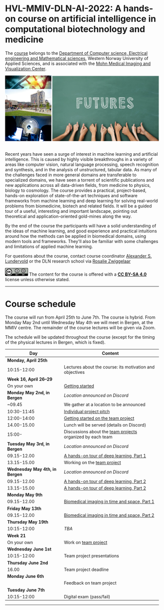 # HVL-MMIV-DLN-AI-2022: A hands-on course on artificial intelligence in computational biotechnology and medicine 

The [course](https://www.digitallifenorway.org/research-school/events/2022-a-hands-on-introduction-to-artificial-intelligence.html) belongs to the [Department of Computer science, Electrical engineering and Mathematical sciences](https://www.hvl.no/en/about/management/faculty-of-engineering-and-science/department-of-computer-science-electrical-engineering-and-mathematical-sciences-ny-side), Western Norway University of Applied Sciences, and is associated with the [Mohn Medical Imaging and Visualization Center](https://mmiv.no/).

<div style="text-align:center"><img src="./assets/dln-ai_logo.png" width="600"></div> <br>


Recent years have seen a surge of interest in machine learning and artificial intelligence. This is caused by highly visible breakthroughs in a variety of areas like computer vision, natural language processing, speech recognition and synthesis, and in the analysis of unstructured, tabular data. As many of the challenges faced in more general domains are transferable to specialized domains, we have seen a torrent of scientific publications and new applications across all data-driven fields, from medicine to physics, biology to cosmology. The course provides a practical, project-based, hands-on exploration of state-of-the-art techniques and software frameworks from machine learning and deep learning for solving real-world problems from biomedicine, biotech and related fields. It will be a guided tour of a useful, interesting and important landscape, pointing out theoretical and application-oriented gold-mines along the way. 

By the end of the course the participants will have a solid understanding of the ideas of machine learning, and good experience and practical intuitions around how the methods can be applied in biomedical domains, using modern tools and frameworks. They'll also be familiar with some challenges and limitations of applied machine learning.

<!--Sign up for the course [here](https://www.survey-xact.no/LinkCollector?key=2LAGQW7TJ195).-->


For questions about the course, contact course coordinator [Alexander S. Lundervold](https://www.hvl.no/en/employee/?user=3610493) or the DLN research school via [Rosalie Zwiggelaar](mailto:rosalie.zwiggelaar@ntnu.no)



<img src="./assets/cc_by_sa.png" width="75"> The content for the course is offered with a <b><a href="http://creativecommons.org/licenses/by-sa/4.0">CC BY-SA 4.0</a></b> license unless otherwise stated.


______________________________________________________


# Course schedule

The course will run from April 25th to June 7th. The course is hybrid. From Monday 
May 2nd until Wednesday May 4th we will meet in Bergen, at the MMIV centre. The remainder of the course lectures will be given via Zoom. 

The schedule will be updated throughout the course (except for the timing of the 
physical lectures in Bergen, which is fixed).

| Day       |  Content
|------------|------------
|**Monday, April 25th**|                                                  
|10:15-12:00 | Lectures about the course: its motivation and objectives
|**Week 16, April 26&ndash;29**|                                                
|On your own | [Getting started](0-getting_started)
|**Monday May 2nd, in Bergen**| _Location announced on Discord_                                              
|~09.45| We gather at a location to be announced 
|10:30-11:45 | [Individual project pitch](project_pitch) 
|12:00-14:00 | [Getting started on the team project](team_project)                                                  
|14.00-15.00 | Lunch will be served (details on Discord)                                                 
|15:00-| Discussions about the [team projects](team_project) organized by each team 
|**Tuesday May 3rd, in Bergen**| _Location announced on Discord_  
|09.15-12.00 | [A hands-on tour of deep learning, Part 1](1-deep_learning) 
|13.15-15.00 | Working on the [team project](team_project)                                                  
|**Wednesday May 4th, in Bergen**| _Location announced on Discord_  
|09.15-12.00 | [A hands-on tour of deep learning, Part 2](1-deep_learning)  
|13.15-15.00 | [A hands-on tour of deep learning, Part 2](1-deep_learning)  
|**Monday May 9th** | 
|09.15-12.00 | [Biomedical imaging in time and space, Part 1](2-biomedical_imaging) 
|**Friday May 13th** | 
|09.15-12.00 | [Biomedical imaging in time and space, Part 2](2-biomedical_imaging) 
|**Thursday May 19th**|                                                  
|10:15-12:00 | _TBA_|
|**Week 21**|                                                  
|On your own | Work on [team project](team_project)
|**Wednesday June 1st**|                                                  
|10:15-12:00 | Team project presentations 
|**Thursday June 2nd**|                                                  
|16.00 | Team project deadline 
|**Monday June 6th**|                                                  
| | Feedback on team project
|**Tuesday June 7th**|                                                  
|10:15-12:00 | Digital exam (pass/fail)


______________________________________________________
